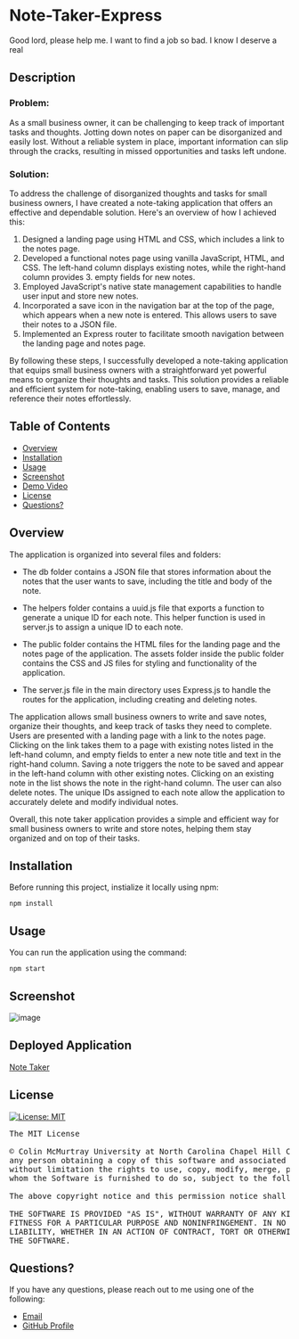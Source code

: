 # Note-Taker-Express

Good lord, please help me. I want to find a job so bad. I know I deserve a real

## Description

### Problem: 

As a small business owner, it can be challenging to keep track of important tasks and thoughts. Jotting down notes on paper can be disorganized and easily lost. Without a reliable system in place, important information can slip through the cracks, resulting in missed opportunities and tasks left undone.

### Solution:

To address the challenge of disorganized thoughts and tasks for small business owners, I have created a note-taking application that offers an effective and dependable solution. Here's an overview of how I achieved this:

1. Designed a landing page using HTML and CSS, which includes a link to the notes page.
2. Developed a functional notes page using vanilla JavaScript, HTML, and CSS. The left-hand column displays existing notes, while the right-hand column provides 3. empty fields for new notes.
4. Employed JavaScript's native state management capabilities to handle user input and store new notes.
5. Incorporated a save icon in the navigation bar at the top of the page, which appears when a new note is entered. This allows users to save their notes to a JSON file.
6. Implemented an Express router to facilitate smooth navigation between the landing page and notes page.

By following these steps, I successfully developed a note-taking application that equips small business owners with a straightforward yet powerful means to organize their thoughts and tasks. This solution provides a reliable and efficient system for note-taking, enabling users to save, manage, and reference their notes effortlessly.

## Table of Contents
- [Overview](#overview)
- [Installation](#installation)
- [Usage](#usage)
- [Screenshot](#screenshot)
- [Demo Video](#demo)
- [License](#license)
- [Questions?](#quest)

## Overview 

The application is organized into several files and folders:

* The db folder contains a JSON file that stores information about the notes that the user wants to save, including the title and body of the note.

* The helpers folder contains a uuid.js file that exports a function to generate a unique ID for each note. This helper function is used in server.js to assign a unique ID to each note.

* The public folder contains the HTML files for the landing page and the notes page of the application. The assets folder inside the public folder contains the CSS and JS files for styling and functionality of the application.

* The server.js file in the main directory uses Express.js to handle the routes for the application, including creating and deleting notes.

The application allows small business owners to write and save notes, organize their thoughts, and keep track of tasks they need to complete. Users are presented with a landing page with a link to the notes page. Clicking on the link takes them to a page with existing notes listed in the left-hand column, and empty fields to enter a new note title and text in the right-hand column. Saving a note triggers the note to be saved and appear in the left-hand column with other existing notes. Clicking on an existing note in the list shows the note in the right-hand column. The user can also delete notes. The unique IDs assigned to each note allow the application to accurately delete and modify individual notes.

Overall, this note taker application provides a simple and efficient way for small business owners to write and store notes, helping them stay organized and on top of their tasks.

## Installation 

Before running this project, instialize it locally using npm:

```
npm install
```

## Usage

You can run the application using the command: 

```
npm start
```

## Screenshot

![image](https://user-images.githubusercontent.com/112663656/213598624-317a7008-d823-46bf-8bc4-dea7bc5be096.png)

## Deployed Application

<a href="https://fierce-spire-62517.herokuapp.com/">Note Taker</a> 

## License

[![License: MIT](https://img.shields.io/badge/License-MIT-yellow.svg)](https://opensource.org/licenses/MIT)

<pre>
The MIT License

© Colin McMurtray University at North Carolina Chapel Hill Coding Bootcamp MIT License Copyright (c) 2023 Permission is hereby granted, free of charge, to 
any person obtaining a copy of this software and associated documentation files (the "Software"), to deal in the Software without restriction, including 
without limitation the rights to use, copy, modify, merge, publish, distribute, sublicense, and/or sell copies of the Software, and to permit persons to 
whom the Software is furnished to do so, subject to the following conditions:

The above copyright notice and this permission notice shall be included in all copies or substantial portions of the Software.

THE SOFTWARE IS PROVIDED "AS IS", WITHOUT WARRANTY OF ANY KIND, EXPRESS OR IMPLIED, INCLUDING BUT NOT LIMITED TO THE WARRANTIES OF MERCHANTABILITY, 
FITNESS FOR A PARTICULAR PURPOSE AND NONINFRINGEMENT. IN NO EVENT SHALL THE AUTHORS OR COPYRIGHT HOLDERS BE LIABLE FOR ANY CLAIM, DAMAGES OR OTHER 
LIABILITY, WHETHER IN AN ACTION OF CONTRACT, TORT OR OTHERWISE, ARISING FROM, OUT OF OR IN CONNECTION WITH THE SOFTWARE OR THE USE OR OTHER DEALINGS IN 
THE SOFTWARE.
</pre>

## Questions? <a name="quest"></a>

If you have any questions, please reach out to me using one of the following:

- [Email](mailto:mcmurtraycolin@gmail.com)
- [GitHub Profile](https://github.com/codingColinMcM)


